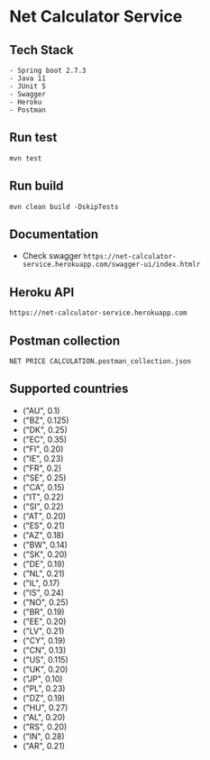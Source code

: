 # Net Calculator Service

## Tech Stack
    - Spring boot 2.7.3
    - Java 11
    - JUnit 5
    - Swagger
    - Heroku
    - Postman

## Run test
`mvn test`

## Run build
`mvn clean build -DskipTests`

## Documentation
- Check swagger
  `https://net-calculator-service.herokuapp.com/swagger-ui/index.htmlr`

## Heroku API
  `https://net-calculator-service.herokuapp.com`

## Postman collection
  `NET PRICE CALCULATION.postman_collection.json`

## Supported countries

-  ("AU", 0.1)
-  ("BZ", 0.125)
-  ("DK", 0.25)
-  ("EC", 0.35)
-  ("FI", 0.20)
-  ("IE", 0.23)
-  ("FR", 0.2)
-  ("SE", 0.25)
-  ("CA", 0.15)
-  ("IT", 0.22)
-  ("SI", 0.22)
-  ("AT", 0.20)
-  ("ES", 0.21)
-  ("AZ", 0.18)
-  ("BW", 0.14)
-  ("SK", 0.20)
-  ("DE", 0.19)
-  ("NL", 0.21)
-  ("IL", 0.17)
-  ("IS", 0.24)
-  ("NO", 0.25)
-  ("BR", 0.19)
-  ("EE", 0.20)
-  ("LV", 0.21)
-  ("CY", 0.19)
-  ("CN", 0.13)
-  ("US", 0.115)
-  ("UK", 0.20)
-  ("JP", 0.10)
-  ("PL", 0.23)
-  ("DZ", 0.19)
-  ("HU", 0.27)
-  ("AL", 0.20)
-  ("RS", 0.20)
-  ("IN", 0.28)
-  ("AR", 0.21)